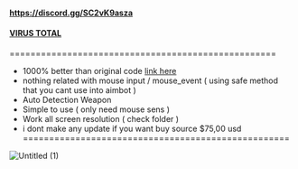 #### https://discord.gg/SC2vK9asza
#### [VIRUS TOTAL](https://www.virustotal.com/gui/file/7511a90dac3fd6a2fd9ad3fcc164bfb92e780c895039409714610ba1546fadef)
===================================================
- 1000% better than original code [link here](https://github.com/hackersense/Reimu)
- nothing related with mouse input / mouse_event ( using safe method that you cant use into aimbot )
- Auto Detection Weapon
- Simple to use ( only need mouse sens )
- Work all screen resolution ( check folder )
- i dont make any update if you want buy source $75,00 usd
===================================================

![Untitled (1)](https://github.com/user-attachments/assets/7f05951f-e8f0-4bc4-99d5-0c02ccfbfbaa)
